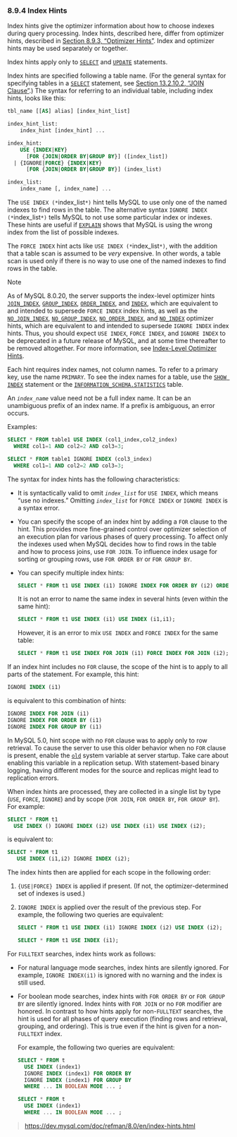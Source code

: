 ### 8.9.4 Index Hints



Index hints give the optimizer information about how to choose indexes during query processing. Index hints, described here, differ from optimizer hints, described in [Section 8.9.3, “Optimizer Hints”](https://dev.mysql.com/doc/refman/8.0/en/optimizer-hints.html). Index and optimizer hints may be used separately or together.

Index hints apply only to [`SELECT`](https://dev.mysql.com/doc/refman/8.0/en/select.html) and [`UPDATE`](https://dev.mysql.com/doc/refman/8.0/en/update.html) statements.

Index hints are specified following a table name. (For the general syntax for specifying tables in a [`SELECT`](https://dev.mysql.com/doc/refman/8.0/en/select.html) statement, see [Section 13.2.10.2, “JOIN Clause”](https://dev.mysql.com/doc/refman/8.0/en/join.html).) The syntax for referring to an individual table, including index hints, looks like this:

```sql
tbl_name [[AS] alias] [index_hint_list]

index_hint_list:
    index_hint [index_hint] ...

index_hint:
    USE {INDEX|KEY}
      [FOR {JOIN|ORDER BY|GROUP BY}] ([index_list])
  | {IGNORE|FORCE} {INDEX|KEY}
      [FOR {JOIN|ORDER BY|GROUP BY}] (index_list)

index_list:
    index_name [, index_name] ...
```

The `USE INDEX (*`index_list`*)` hint tells MySQL to use only one of the named indexes to find rows in the table. The alternative syntax `IGNORE INDEX (*`index_list`*)` tells MySQL to not use some particular index or indexes. These hints are useful if [`EXPLAIN`](https://dev.mysql.com/doc/refman/8.0/en/explain.html) shows that MySQL is using the wrong index from the list of possible indexes.

The `FORCE INDEX` hint acts like `USE INDEX (*`index_list`*)`, with the addition that a table scan is assumed to be *very* expensive. In other words, a table scan is used only if there is no way to use one of the named indexes to find rows in the table.

Note

As of MySQL 8.0.20, the server supports the index-level optimizer hints [`JOIN_INDEX`](https://dev.mysql.com/doc/refman/8.0/en/optimizer-hints.html#optimizer-hints-index-level), [`GROUP_INDEX`](https://dev.mysql.com/doc/refman/8.0/en/optimizer-hints.html#optimizer-hints-index-level), [`ORDER_INDEX`](https://dev.mysql.com/doc/refman/8.0/en/optimizer-hints.html#optimizer-hints-index-level), and [`INDEX`](https://dev.mysql.com/doc/refman/8.0/en/optimizer-hints.html#optimizer-hints-index-level), which are equivalent to and intended to supersede `FORCE INDEX` index hints, as well as the [`NO_JOIN_INDEX`](https://dev.mysql.com/doc/refman/8.0/en/optimizer-hints.html#optimizer-hints-index-level), [`NO_GROUP_INDEX`](https://dev.mysql.com/doc/refman/8.0/en/optimizer-hints.html#optimizer-hints-index-level), [`NO_ORDER_INDEX`](https://dev.mysql.com/doc/refman/8.0/en/optimizer-hints.html#optimizer-hints-index-level), and [`NO_INDEX`](https://dev.mysql.com/doc/refman/8.0/en/optimizer-hints.html#optimizer-hints-index-level) optimizer hints, which are equivalent to and intended to supersede `IGNORE INDEX` index hints. Thus, you should expect `USE INDEX`, `FORCE INDEX`, and `IGNORE INDEX` to be deprecated in a future release of MySQL, and at some time thereafter to be removed altogether. For more information, see [Index-Level Optimizer Hints](https://dev.mysql.com/doc/refman/8.0/en/optimizer-hints.html#optimizer-hints-index-level).

Each hint requires index names, not column names. To refer to a primary key, use the name `PRIMARY`. To see the index names for a table, use the [`SHOW INDEX`](https://dev.mysql.com/doc/refman/8.0/en/show-index.html) statement or the [`INFORMATION_SCHEMA.STATISTICS`](https://dev.mysql.com/doc/refman/8.0/en/information-schema-statistics-table.html) table.

An *`index_name`* value need not be a full index name. It can be an unambiguous prefix of an index name. If a prefix is ambiguous, an error occurs.

Examples:

```sql
SELECT * FROM table1 USE INDEX (col1_index,col2_index)
  WHERE col1=1 AND col2=2 AND col3=3;

SELECT * FROM table1 IGNORE INDEX (col3_index)
  WHERE col1=1 AND col2=2 AND col3=3;
```

The syntax for index hints has the following characteristics:

- It is syntactically valid to omit *`index_list`* for `USE INDEX`, which means “use no indexes.” Omitting *`index_list`* for `FORCE INDEX` or `IGNORE INDEX` is a syntax error.

- You can specify the scope of an index hint by adding a `FOR` clause to the hint. This provides more fine-grained control over optimizer selection of an execution plan for various phases of query processing. To affect only the indexes used when MySQL decides how to find rows in the table and how to process joins, use `FOR JOIN`. To influence index usage for sorting or grouping rows, use `FOR ORDER BY` or `FOR GROUP BY`.

- You can specify multiple index hints:

  ```sql
  SELECT * FROM t1 USE INDEX (i1) IGNORE INDEX FOR ORDER BY (i2) ORDER BY a;
  ```

  It is not an error to name the same index in several hints (even within the same hint):

  ```sql
  SELECT * FROM t1 USE INDEX (i1) USE INDEX (i1,i1);
  ```

  However, it is an error to mix `USE INDEX` and `FORCE INDEX` for the same table:

  ```sql
  SELECT * FROM t1 USE INDEX FOR JOIN (i1) FORCE INDEX FOR JOIN (i2);
  ```

If an index hint includes no `FOR` clause, the scope of the hint is to apply to all parts of the statement. For example, this hint:

```sql
IGNORE INDEX (i1)
```

is equivalent to this combination of hints:

```sql
IGNORE INDEX FOR JOIN (i1)
IGNORE INDEX FOR ORDER BY (i1)
IGNORE INDEX FOR GROUP BY (i1)
```

In MySQL 5.0, hint scope with no `FOR` clause was to apply only to row retrieval. To cause the server to use this older behavior when no `FOR` clause is present, enable the [`old`](https://dev.mysql.com/doc/refman/8.0/en/server-system-variables.html#sysvar_old) system variable at server startup. Take care about enabling this variable in a replication setup. With statement-based binary logging, having different modes for the source and replicas might lead to replication errors.

When index hints are processed, they are collected in a single list by type (`USE`, `FORCE`, `IGNORE`) and by scope (`FOR JOIN`, `FOR ORDER BY`, `FOR GROUP BY`). For example:

```sql
SELECT * FROM t1
  USE INDEX () IGNORE INDEX (i2) USE INDEX (i1) USE INDEX (i2);
```

is equivalent to:

```sql
SELECT * FROM t1
   USE INDEX (i1,i2) IGNORE INDEX (i2);
```

The index hints then are applied for each scope in the following order:

1. `{USE|FORCE} INDEX` is applied if present. (If not, the optimizer-determined set of indexes is used.)

2. `IGNORE INDEX` is applied over the result of the previous step. For example, the following two queries are equivalent:

   ```sql
   SELECT * FROM t1 USE INDEX (i1) IGNORE INDEX (i2) USE INDEX (i2);

   SELECT * FROM t1 USE INDEX (i1);
   ```

For `FULLTEXT` searches, index hints work as follows:

- For natural language mode searches, index hints are silently ignored. For example, `IGNORE INDEX(i1)` is ignored with no warning and the index is still used.

- For boolean mode searches, index hints with `FOR ORDER BY` or `FOR GROUP BY` are silently ignored. Index hints with `FOR JOIN` or no `FOR` modifier are honored. In contrast to how hints apply for non-`FULLTEXT` searches, the hint is used for all phases of query execution (finding rows and retrieval, grouping, and ordering). This is true even if the hint is given for a non-`FULLTEXT` index.

  For example, the following two queries are equivalent:

  ```sql
  SELECT * FROM t
    USE INDEX (index1)
    IGNORE INDEX (index1) FOR ORDER BY
    IGNORE INDEX (index1) FOR GROUP BY
    WHERE ... IN BOOLEAN MODE ... ;

  SELECT * FROM t
    USE INDEX (index1)
    WHERE ... IN BOOLEAN MODE ... ;
  ```

> https://dev.mysql.com/doc/refman/8.0/en/index-hints.html
